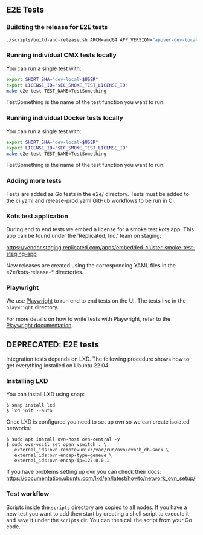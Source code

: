 ## E2E Tests

### Buildting the release for E2E tests

```bash
./scripts/build-and-release.sh ARCH=amd64 APP_VERSION="appver-dev-local-$USER"
```

### Running individual CMX tests locally

You can run a single test with:

```bash
export SHORT_SHA="dev-local-$USER"
export LICENSE_ID="$EC_SMOKE_TEST_LICENSE_ID"
make e2e-test TEST_NAME=TestSomething
```

TestSomething is the name of the test function you want to run.

### Running individual Docker tests locally

You can run a single test with:

```bash
export SHORT_SHA="dev-local-$USER"
export LICENSE_ID="$EC_SMOKE_TEST_LICENSE_ID"
make e2e-test TEST_NAME=TestSomething
```

TestSomething is the name of the test function you want to run.

### Adding more tests

Tests are added as Go tests in the e2e/ directory.
Tests must be added to the ci.yaml and release-prod.yaml GitHub workflows to be run in CI.

### Kots test application

During end to end tests we embed a license for a smoke test kots app.
This app can be found under the 'Replicated, Inc.' team on staging:

https://vendor.staging.replicated.com/apps/embedded-cluster-smoke-test-staging-app

New releases are created using the corresponding YAML files in the e2e/kots-release-* directories.

### Playwright

We use [Playwright](https://playwright.dev/) to run end to end tests on the UI.
The tests live in the `playwright` directory.

For more details on how to write tests with Playwright, refer to the [Playwright documentation](https://playwright.dev/docs/writing-tests).


## DEPRECATED: E2E tests

Integration tests depends on LXD. The following procedure shows
how to get everything installed on Ubuntu 22.04.

### Installing LXD

You can install LXD using snap:

```
$ snap install lxd
$ lxd init --auto
```
Once LXD is configured you need to set up ovn so we can create isolated
networks:

```
$ sudo apt install ovn-host ovn-central -y
$ sudo ovs-vsctl set open_vswitch . \
   external_ids:ovn-remote=unix:/var/run/ovn/ovnsb_db.sock \
   external_ids:ovn-encap-type=geneve \
   external_ids:ovn-encap-ip=127.0.0.1
```

If you have problems setting up ovn you can check their docs:
https://documentation.ubuntu.com/lxd/en/latest/howto/network_ovn_setup/

### Test workflow

Scripts inside the `scripts` directory are copied to all nodes.
If you have a new test you want to add then start by creating a
shell script to execute it and save it under the `scripts` dir.
You can then call the script from your Go code.
